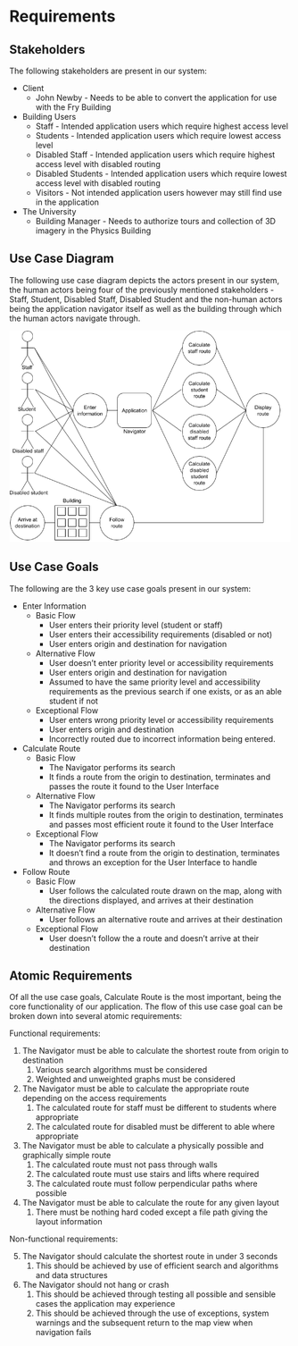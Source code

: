 # Requirements

## Stakeholders

The following stakeholders are present in our system:

*   Client
    *   John Newby - Needs to be able to convert the application for use with the Fry Building 
*   Building Users
    *   Staff - Intended application users which require highest access level
    *   Students - Intended application users which require lowest access level
    *   Disabled Staff - Intended application users which require highest access level with disabled routing
    *   Disabled Students - Intended application users which require lowest access level with disabled routing
    *   Visitors - Not intended application users however may still find use in the application
*   The University
    *   Building Manager - Needs to authorize tours and collection of 3D imagery in the Physics Building

## Use Case Diagram

The following use case diagram depicts the actors present in our system, the human actors being four of the previously mentioned stakeholders - Staff, Student, Disabled Staff, Disabled Student and the non-human actors being the application navigator itself as well as the building through which the human actors navigate through. 

![use case diagram](usecase.png)

## Use Case Goals

The following are the 3 key use case goals present in our system: 

*   Enter Information
    *   Basic Flow
        *   User enters their priority level (student or staff)
        *   User enters their accessibility requirements (disabled or not)
        *   User enters origin and destination for navigation
    *   Alternative Flow
        *   User doesn’t enter priority level or accessibility requirements 
        *   User enters origin and destination for navigation
        *   Assumed to have the same priority level and accessibility requirements as the previous search if one exists, or as an able student if not
    *   Exceptional Flow
        *   User enters wrong priority level or accessibility requirements
        *   User enters origin and destination 
        *   Incorrectly routed due to incorrect information being entered.  
*   Calculate Route
    *   Basic Flow
        *   The Navigator performs its search
        *   It finds a route from the origin to destination, terminates and passes the route it found to the User Interface
    *   Alternative Flow
        *   The Navigator performs its search
        *   It finds multiple routes from the origin to destination, terminates and passes most efficient route it found to the User Interface
    *   Exceptional Flow
        *   The Navigator performs its search
        *   It doesn’t find a route from the origin to destination, terminates and throws an exception for the User Interface to handle
*   Follow Route
    *   Basic Flow
        *   User follows the calculated route drawn on the map, along with the directions displayed, and arrives at their destination
    *   Alternative Flow
        *   User follows an alternative route and arrives at their destination
    *   Exceptional Flow
        *   User doesn’t follow the a route and doesn’t arrive at their destination


## Atomic Requirements

Of all the use case goals, Calculate Route is the most important, being the core functionality of our application. The flow of this use case goal can be broken down into several atomic requirements:

Functional requirements:

1. The Navigator must be able to calculate the shortest route from origin to destination
    1. Various search algorithms must be considered
    2. Weighted and unweighted graphs must be considered
2. The Navigator must be able to calculate the appropriate route depending on the access requirements
    1. The calculated route for staff must be different to students where appropriate
    2. The calculated route for disabled must be different to able where appropriate
3. The Navigator must be able to calculate a physically possible and graphically simple route
    1. The calculated route must not pass through walls
    2. The calculated route must use stairs and lifts where required
    3. The calculated route must follow perpendicular paths where possible
4. The Navigator must be able to calculate the route for any given layout 
    1. There must be nothing hard coded except a file path giving the layout information

Non-functional requirements:



5. The Navigator should calculate the shortest route in under 3 seconds
    1. This should be achieved by use of efficient search and algorithms and data structures
6. The Navigator should not hang or crash
    1. This should be achieved through testing all possible and sensible cases the application may experience
    2. This should be achieved through the use of exceptions, system warnings and the subsequent return to the map view when navigation fails

